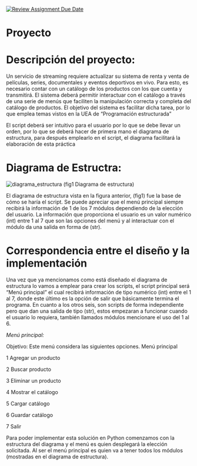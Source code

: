 [![Review Assignment Due Date](https://classroom.github.com/assets/deadline-readme-button-24ddc0f5d75046c5622901739e7c5dd533143b0c8e959d652212380cedb1ea36.svg)](https://classroom.github.com/a/LCXMIOgt)
# Proyecto
# Descripción del proyecto:


Un servicio de streaming requiere actualizar su sistema de renta y venta de películas, series, documentales y eventos deportivos en vivo. Para esto, es necesario contar con un catálogo de los productos con los que cuenta y transmitirá. El sistema deberá permitir interactuar con el catálogo a través de una serie de menús que faciliten la manipulación correcta y completa del catálogo de productos. El objetivo del sistema es facilitar dicha tarea, por lo que emplea temas vistos en la UEA de “Programación estructurada”

El script deberá ser intuitivo para el usuario por lo que se debe llevar un orden, por lo que se deberá hacer de primera mano el diagrama de estructura, para después emplearlo en el script, el diagrama facilitará la elaboración de esta práctica


# Diagrama de Estructra:
![diagrama_estructura](https://github.com/agn-pe-23i/proyecto-los-hola-mundo/assets/125332082/93012716-2db9-4f64-911b-52512a901269)
(fig1 Diagrama de estructura)

El diagrama de estructura vista en la figura anterior, (fig1) fue la base de cómo se haría el script. Se puede apreciar que el menú principal siempre recibirá la información de 1 de los 7 módulos dependiendo de la elección del usuario. La información que proporciona el usuario es un valor numérico (int) entre 1 al 7 que son las opciones del menú y al interactuar con el módulo da una salida en forma de (str).


# Correspondencia entre el diseño y la implementación 


Una vez que ya mencionamos como está diseñado el diagrama de estructura lo vamos a emplear para crear los scripts, el script principal será “Menú principal” el cual recibirá información de tipo numérico (int) entre el 1 al 7, donde este último es la opción de salir que básicamente termina el programa. 
En cuanto a los otros seis, son scripts de forma independiente pero que dan una salida de tipo (str), estos empezaran a funcionar cuando el usuario lo requiera, también llamados módulos mencionare el uso del 1 al 6.



*Menú principal:*

Objetivo: Este menú considera las siguientes opciones.
  Menú principal

  
   1 Agregar un producto
   
   2 Buscar producto
   
   3 Eliminar un producto
   
   4 Mostrar el catálogo
   
   5 Cargar catálogo
   
   6 Guardar catálogo
   
   7 Salir


Para poder implementar esta solución en Python comenzamos con la estructura del diagrama y el menú es quien desplegará la elección solicitada. Al ser el menú principal es quien va a tener todos los módulos (mostradas en el diagrama de estructura).
